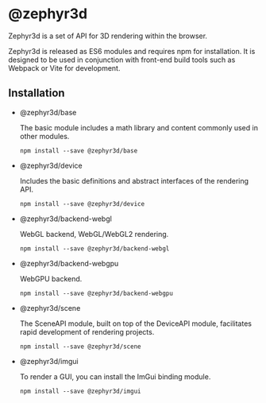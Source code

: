 # @zephyr3d

Zephyr3d is a set of API for 3D rendering within the browser. 

Zephyr3d is released as ES6 modules and requires npm for installation. It is designed to be used in conjunction with front-end build tools such as Webpack or Vite for development.

## Installation

- @zephyr3d/base

  The basic module includes a math library and content commonly used in other modules.

  ```npm install --save @zephyr3d/base```

- @zephyr3d/device

  Includes the basic definitions and abstract interfaces of the rendering API.

  ```npm install --save @zephyr3d/device```

- @zephyr3d/backend-webgl

  WebGL backend, WebGL/WebGL2 rendering.

  ```npm install --save @zephyr3d/backend-webgl```

- @zephyr3d/backend-webgpu

  WebGPU backend.

  ```npm install --save @zephyr3d/backend-webgpu```

- @zephyr3d/scene

  The SceneAPI module, built on top of the DeviceAPI module, facilitates rapid development of rendering projects.
  
  ```npm install --save @zephyr3d/scene```

- @zephyr3d/imgui

  To render a GUI, you can install the ImGui binding module.

  ```npm install --save @zephyr3d/imgui```



